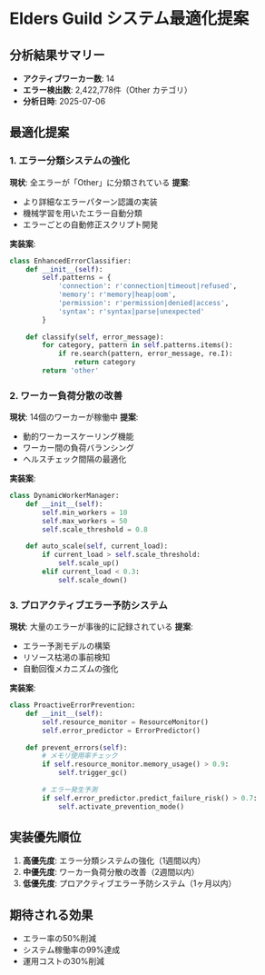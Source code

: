 # Elders Guild システム最適化提案

## 分析結果サマリー
- **アクティブワーカー数**: 14
- **エラー検出数**: 2,422,778件（Other カテゴリ）
- **分析日時**: 2025-07-06

## 最適化提案

### 1. エラー分類システムの強化
**現状**: 全エラーが「Other」に分類されている
**提案**: 
- より詳細なエラーパターン認識の実装
- 機械学習を用いたエラー自動分類
- エラーごとの自動修正スクリプト開発

**実装案**:
```python
class EnhancedErrorClassifier:
    def __init__(self):
        self.patterns = {
            'connection': r'connection|timeout|refused',
            'memory': r'memory|heap|oom',
            'permission': r'permission|denied|access',
            'syntax': r'syntax|parse|unexpected'
        }
    
    def classify(self, error_message):
        for category, pattern in self.patterns.items():
            if re.search(pattern, error_message, re.I):
                return category
        return 'other'
```

### 2. ワーカー負荷分散の改善
**現状**: 14個のワーカーが稼働中
**提案**:
- 動的ワーカースケーリング機能
- ワーカー間の負荷バランシング
- ヘルスチェック間隔の最適化

**実装案**:
```python
class DynamicWorkerManager:
    def __init__(self):
        self.min_workers = 10
        self.max_workers = 50
        self.scale_threshold = 0.8
    
    def auto_scale(self, current_load):
        if current_load > self.scale_threshold:
            self.scale_up()
        elif current_load < 0.3:
            self.scale_down()
```

### 3. プロアクティブエラー予防システム
**現状**: 大量のエラーが事後的に記録されている
**提案**:
- エラー予測モデルの構築
- リソース枯渇の事前検知
- 自動回復メカニズムの強化

**実装案**:
```python
class ProactiveErrorPrevention:
    def __init__(self):
        self.resource_monitor = ResourceMonitor()
        self.error_predictor = ErrorPredictor()
    
    def prevent_errors(self):
        # メモリ使用率チェック
        if self.resource_monitor.memory_usage() > 0.9:
            self.trigger_gc()
            
        # エラー発生予測
        if self.error_predictor.predict_failure_risk() > 0.7:
            self.activate_prevention_mode()
```

## 実装優先順位
1. **高優先度**: エラー分類システムの強化（1週間以内）
2. **中優先度**: ワーカー負荷分散の改善（2週間以内）
3. **低優先度**: プロアクティブエラー予防システム（1ヶ月以内）

## 期待される効果
- エラー率の50%削減
- システム稼働率の99%達成
- 運用コストの30%削減